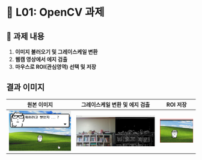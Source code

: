 # 📌 L01: OpenCV 과제 

## 📝 과제 내용
1. **이미지 불러오기 및 그레이스케일 변환**
2. **웹캠 영상에서 에지 검출**
3. **마우스로 ROI(관심영역) 선택 및 저장**

## 결과 이미지
| 원본 이미지 | 그레이스케일 변환 및 에지 검출 | ROI 저장 |
|-------------|----------------|---------|
| ![원본](img/mong.jpg) | ![Grayscale](output/gray.jpg) | ![ROI](output/ROI.jpg) |
